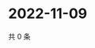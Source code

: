 # 2022-11-09

共 0 条

<!-- BEGIN WEIBO -->
<!-- 最后更新时间 Wed Nov 09 2022 17:17:08 GMT+0800 (China Standard Time) -->

<!-- END WEIBO -->
